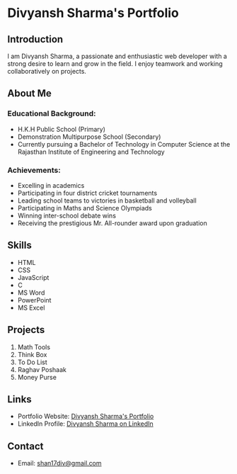# Divyansh Sharma's Portfolio

## Introduction

I am Divyansh Sharma, a passionate and enthusiastic web developer with a strong desire to learn and grow in the field. I enjoy teamwork and working collaboratively on projects.

## About Me

### Educational Background:
- H.K.H Public School (Primary)
- Demonstration Multipurpose School (Secondary)
- Currently pursuing a Bachelor of Technology in Computer Science at the Rajasthan Institute of Engineering and Technology

### Achievements:
- Excelling in academics
- Participating in four district cricket tournaments
- Leading school teams to victories in basketball and volleyball
- Participating in Maths and Science Olympiads
- Winning inter-school debate wins
- Receiving the prestigious Mr. All-rounder award upon graduation

## Skills

- HTML
- CSS
- JavaScript
- C
- MS Word
- PowerPoint
- MS Excel

## Projects

1. Math Tools
2. Think Box
3. To Do List
4. Raghav Poshaak
5. Money Purse

## Links

- Portfolio Website: [Divyansh Sharma's Portfolio](https://ds17portfolio.netlify.app/)
- LinkedIn Profile: [Divyansh Sharma on LinkedIn](https://www.linkedin.com/in/divyansh-sharma-1a7a24276/)

## Contact

- Email: [shan17div@gmail.com](mailto:shan17div@gmail.com)


